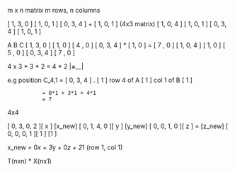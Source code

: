 

m x n matrix
m rows, n columns

[ 1, 3, 0 ]   [ 1, 0, 1 ] 
[ 0, 3, 4 ] + [ 1, 0, 1 ]   (4x3 matrix)
[ 1, 0, 4 ]   [ 1, 0, 1 ]
[ 0, 3, 4 ]   [ 1, 0, 1 ]

A              B           C
[ 1, 3, 0 ]   [ 1, 0 ]   [ 4 , 0 ]
[ 0, 3, 4 ] * [ 1, 0 ] = [ 7 , 0 ]
[ 1, 0, 4 ]   [ 1, 0 ]   [ 5 , 0 ]
[ 0, 3, 4 ]              [ 7 , 0 ]

4 x 3       *   3 * 2  =   4 * 2
    |____=______|

e.g
position C_4,1 = [ 0, 3, 4 ] .  [ 1 ]
                  row 4 of A    [ 1 ]  col 1 of B
                                [ 1 ]

               = 0*1 + 3*1 + 4*1
               = 7
                                 

4x4

[ 0, 3, 0, 2 ][ x ]   [x_new]
[ 0, 1, 4, 0 ][ y ]   [y_new]
[ 0, 0, 1, 0 ][ z ] = [z_new]
[ 0, 0, 0, 1 ][ 1 ]   [1    ]

x_new = 0*x + 3*y + 0*z + 2*1
(row 1, col 1)

T(nxn) * X(nx1)



